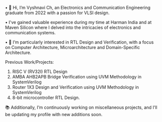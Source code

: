 •	👋 Hi, I’m Vyshnavi Ch, an Electronics and Communication Engineering graduate from 2022 with a passion for VLSI design.

•	I've gained valuable experience during my time at Harman India and at Maven Silicon where I delved into the intricacies of electronics and communication systems.

•	👀 I’m particularly interested in RTL Design and Verification, with a focus on Computer Architecture, Microarchitecture and Domain-Specific Architecture.

Previous Work/Projects:
1.	RISC V (RV32I) RTL Design
2.	AMBA AHB2APB Bridge Verification using UVM Methodology in SystemVerilog
3.	Router 1X3 Design and Verification using UVM Methodology in SystemVerilog
4.	8-bit microcontroller RTL Design.

📚 Additionally, I’m continuously working on miscellaneous projects, and I’ll be updating my profile with new additions soon.

<!--
**VyshnaviChilukamukku/VyshnaviChilukamukku** is a ✨ _special_ ✨ repository because its `README.md` (this file) appears on your GitHub profile.

Here are some ideas to get you started:

- 🔭 I’m currently working on ...
- 🌱 I’m currently learning ...
- 👯 I’m looking to collaborate on ...
- 🤔 I’m looking for help with ...
- 💬 Ask me about ...
- 📫 How to reach me: ...
- 😄 Pronouns: ...
- ⚡ Fun fact: ...
-->
